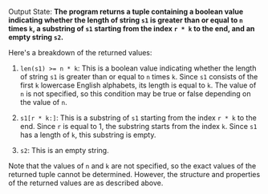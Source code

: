 Output State: **The program returns a tuple containing a boolean value indicating whether the length of string `s1` is greater than or equal to `n` times `k`, a substring of `s1` starting from the index `r * k` to the end, and an empty string `s2`.**

Here's a breakdown of the returned values:

1. `len(s1) >= n * k`: This is a boolean value indicating whether the length of string `s1` is greater than or equal to `n` times `k`. Since `s1` consists of the first `k` lowercase English alphabets, its length is equal to `k`. The value of `n` is not specified, so this condition may be true or false depending on the value of `n`.

2. `s1[r * k:]`: This is a substring of `s1` starting from the index `r * k` to the end. Since `r` is equal to 1, the substring starts from the index `k`. Since `s1` has a length of `k`, this substring is empty.

3. `s2`: This is an empty string.

Note that the values of `n` and `k` are not specified, so the exact values of the returned tuple cannot be determined. However, the structure and properties of the returned values are as described above.